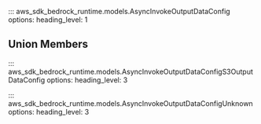 ::: aws_sdk_bedrock_runtime.models.AsyncInvokeOutputDataConfig
    options:
        heading_level: 1

## Union Members

::: aws_sdk_bedrock_runtime.models.AsyncInvokeOutputDataConfigS3OutputDataConfig
    options:
        heading_level: 3

::: aws_sdk_bedrock_runtime.models.AsyncInvokeOutputDataConfigUnknown
    options:
        heading_level: 3
